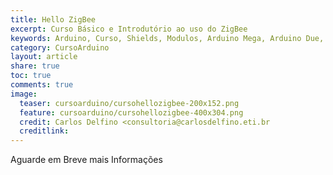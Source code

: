 ```yaml
---
title: Hello ZigBee
excerpt: Curso Básico e Introdutório ao uso do ZigBee
keywords: Arduino, Curso, Shields, Modulos, Arduino Mega, Arduino Due, Arduino Uno, ZigBee, 802.15.4, 802.11, WiFi, Wireless
category: CursoArduino
layout: article
share: true
toc: true
comments: true
image:
  teaser: cursoarduino/cursohellozigbee-200x152.png
  feature: cursoarduino/cursohellozigbee-400x304.png
  credit: Carlos Delfino <consultoria@carlosdelfino.eti.br
  creditlink: 
---
```

Aguarde em Breve mais Informações
